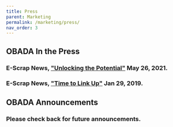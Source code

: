 ```yaml
---
title: Press
parent: Marketing
permalink: /marketing/press/
nav_order: 3
---
```



## OBADA In the Press

### E-Scrap News, ["Unlocking the Potential"](https://resource-recycling.com/e-scrap/2021/05/26/unlocking-the-potential/) May 26, 2021.

### E-Scrap News, ["Time to Link Up"](https://resource-recycling.com/e-scrap/2019/01/29/time-to-link-up/) Jan 29, 2019.





## OBADA Announcements

### Please check back for future announcements. 


